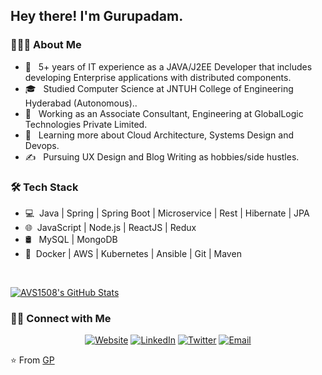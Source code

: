 <h2> Hey there! I'm Gurupadam.</h2>

<h3> 👨🏻‍💻 About Me </h3>

- 🤔 &nbsp; 5+ years of IT experience as a JAVA/J2EE Developer that includes developing Enterprise applications with distributed components.
- 🎓 &nbsp; Studied Computer Science  at JNTUH College of Engineering Hyderabad (Autonomous)..
- 💼 &nbsp; Working as an Associate Consultant, Engineering at GlobalLogic Technologies Private Limited.
- 🌱 &nbsp; Learning more about Cloud Architecture, Systems Design and Devops.
- ✍️ &nbsp; Pursuing UX Design and Blog Writing as hobbies/side hustles.

<h3>🛠 Tech Stack</h3>

- 💻 &nbsp;Java | Spring | Spring Boot | Microservice | Rest | Hibernate | JPA
- 🌐 &nbsp;JavaScript | Node.js | ReactJS | Redux
- 🛢 &nbsp; MySQL | MongoDB
- 🔧 &nbsp;Docker | AWS | Kubernetes | Ansible | Git | Maven


<br/>

[![AVS1508's GitHub Stats](https://github-readme-stats.vercel.app/api?username=gurupadamg&show_icons=true)](https://github.com/gurupadamg)


<h3> 🤝🏻 Connect with Me </h3>

<p align="center">
<a href="https://www.gptech.io/"><img alt="Website" src="https://img.shields.io/badge/Website-www.gptech.io-blue?style=flat-square&logo=google-chrome"></a>
<a href="https://www.linkedin.com//in/gurupadam-gundala-09b585132"><img alt="LinkedIn" src="https://img.shields.io/badge/LinkedIn-GP-blue?style=flat-square&logo=linkedin"></a>
<a href="https://twitter.com/iamgpy"><img alt="Twitter" src="https://img.shields.io/badge/Twitter-GP_-blue?style=flat-square&logo=instagram"></a>
<a href="mailto:gurupadamg@gmail.com"><img alt="Email" src="https://img.shields.io/badge/Email-gurupadamg@gmail.com-blue?style=flat-square&logo=gmail"></a>
</p>

⭐️ From [GP](https://github.com/gurupadamg)
